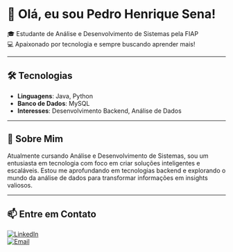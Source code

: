 # 👋 Olá, eu sou Pedro Henrique Sena!

🎓 Estudante de Análise e Desenvolvimento de Sistemas pela FIAP  
💻 Apaixonado por tecnologia e sempre buscando aprender mais!

---

## 🛠️ Tecnologias
- **Linguagens**: Java, Python  
- **Banco de Dados**: MySQL  
- **Interesses**: Desenvolvimento Backend, Análise de Dados  

---

## 🌟 Sobre Mim
Atualmente cursando Análise e Desenvolvimento de Sistemas, sou um entusiasta em tecnologia com foco em criar soluções inteligentes e escaláveis. Estou me aprofundando em tecnologias backend e explorando o mundo da análise de dados para transformar informações em insights valiosos.

---

## 📫 Entre em Contato
[![LinkedIn](https://img.shields.io/badge/LinkedIn-0077B5?style=for-the-badge&logo=linkedin&logoColor=white)]([(https://www.linkedin.com/in/pedro-henrique-sena-a282b01ab/)])  
[![Email](https://img.shields.io/badge/Email-D14836?style=for-the-badge&logo=gmail&logoColor=white)](mailto:pedrosena628@gmail.com)

